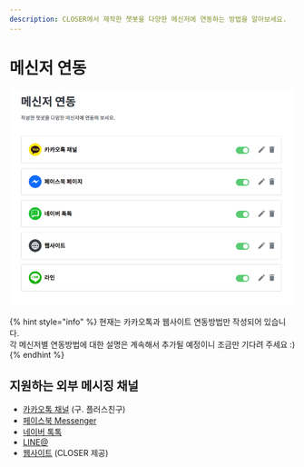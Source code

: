 ```yaml
---
description: CLOSER에서 제작한 챗봇을 다양한 메신저에 연동하는 방법을 알아보세요.
---
```


# 메신저 연동

![](../../.gitbook/assets/messenger-integration.png)

{% hint style="info" %}
현재는 카카오톡과 웹사이트 연동방법만 작성되어 있습니다.  
각 메신저별 연동방법에 대한 설명은 계속해서 추가될 예정이니 조금만 기다려 주세요 :\)
{% endhint %}

## 지원하는 외부 메시징 채널 <a id="messenger-platform-list"></a>

* [카카오톡 채널](https://business.kakao.com/info/plusfriend) \(구. 플러스친구\)
* [페이스북 Messenger](https://developers.facebook.com/docs/messenger-platform/introduction)
* [네이버 톡톡 ](https://talk.naver.com/intro)
* [LINE@ ](https://at.line.me/ko/)
* [웹사이트](web/) \(CLOSER 제공\)

